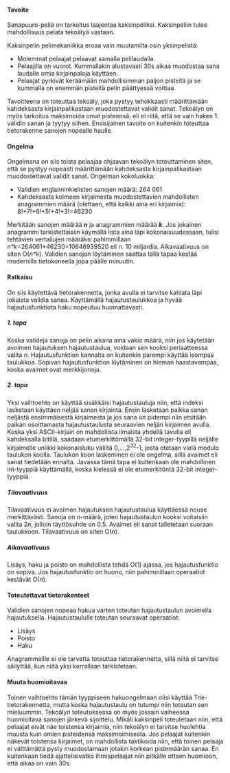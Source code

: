 <h4>Tavoite</h4>
<p>Sanapuuro-peliä on tarkoitus laajentaa kaksinpeliksi. Kaksinpeliin tulee mahdollisuus pelata tekoälyä vastaan.</p>
<p>Kaksinpelin pelimekaniikka eroaa vain muutamilta osin yksinpelistä:</p>
<ul>
<li>Molemmat pelaajat pelaavat samalla pelilaudalla.</li>
<li>Pelaajilla on vuorot. Kummallakin alustavasti 30s aikaa muodostaa sana laudalle omia kirjainpaloja käyttäen.</li>
<li>Pelaajat pyrkivät keräämään mahdollisimman paljon pisteitä ja se kummalla on enemmän pisteitä pelin päättyessä voittaa.</li>
</ul>
<p>Tavoitteena on toteuttaa tekoäly, joka pystyy tehokkaasti määrittämään kahdeksasta kirjainpalikastaan muodostettavat validit sanat. Tekoälyn on myös tarkoitus maksimoida omat pisteensä, eli ei riitä, että se vain hakee 1. validin sanan ja tyytyy siihen. Ensisijainen tavoite on kuitenkin toteuttaa tietorakenne sanojen nopealle haulle.</p>
<h4>Ongelma</h4>
<p>Ongelmana on siis toista pelaajaa ohjaavan tekoälyn toteuttaminen siten, että se pystyy nopeasti määrittämään kahdeksasta kirjainpalikastaan muodostettavat validit sanat. Ongelman kokoluokka:</p>
<ul>
<li>Validien englanninkielisten sanojen määrä: 264 061</li>
<li>Kahdeksasta kolmeen kirjaimesta muodostettavien mahdollisten anagrammien määrä (olettaen, että kaikki aina eri kirjaimia): 8!+7!+6!+5!+4!+3!=46230</li>
</ul>
<p>Merkitään sanojen määrää <b><i>n</i></b> ja anagrammien määrää <b><i>k</i></b>. Jos jokainen anagrammi tarkistettaisiin käymällä lista aina läpi kokonaisuudessaan, tulisi tehtävien vertailujen määräksi pahimmillaan <i>n*k</i>=264061*46230=10646939520 eli n. 10 miljardia.  Aikavaativuus on siten O(<i>n*k</i>). Validien sanojen löytäminen saattaa tällä tapaa kestää modernilla tietokoneella jopa päälle minuutin.</p>

<h4>Ratkaisu</h4>
<p>On siis käytettävä tietorakennetta, jonka avulla ei tarvitse kahlata läpi jokaista validia sanaa. Käyttämällä hajautustaulukkoa ja hyvää hajautusfunktiota haku nopeutuu huomattavasti.</p>
<h5>1. tapa</h5>
<p>Koska valideja sanoja on pelin aikana aina vakio määrä, niin jos käytetään avoimen hajautuksen hajautustaulua, voidaan sen kooksi periaatteessa valita <i>n</i>. Hajautusfunktion kannalta on kuitenkin parempi käyttää isompaa taulukkoa. Sopivan hajautusfunktion löytäminen on hieman haastavampaa, koska avaimet ovat merkkijonoja.</p>
<h5>2. tapa</h5>
<p>Yksi vaihtoehto on käyttää sisäkkäisi hajautustauluja niin, että indeksi lasketaan käyttäen neljää sanan kirjainta. Ensin lasketaan paikka sanan neljästä ensimmäisestä kirjaimesta ja jos sana on pidempi niin etsitään paikan osoittamasta hajautustaulusta seuraavien neljän kirjaimen avulla. Koska yksi ASCII-kirjain on mahdollista ilmaista yhdellä tavulla eli kahdeksalla bitillä, saadaan etumerkittömällä 32-bit integer-tyypillä neljälle kirjaimelle uniikki kokonaisluku väliltä 0,...,2<sup>32</sup>-1, josta otetaan vielä modulo taulukon koolla. Taulukon koon laskeminen ei ole ongelma, sillä avaimet eli sanat tiedetään ennalta. Javassa tämä tapa ei kuitenkaan ole mahdollinen int-tyyppiä käyttämällä, koska kielessä ei ole etumerkitöntä 32-bit integer-tyyppiä.</p>
<h5>Tilavaativuus</h5>
<p>Tilavaativuus ei avoimen hajautuksen hajautustaulua käyttäessä nouse merkittävästi. Sanoja on <i>n</i>-määrä, joten hajautustaulun kooksi voitaisiin valita 2<i>n</i>, jolloin täyttösuhde on 0.5. Avaimet eli sanat talletetaan suoraan taulukkoon. Tilavaativuus on siten O(<i>n</i>).</p>
<h5>Aikavaativuus</h5>
<p>Lisäys, haku ja poisto on mahdollista tehdä O(<i>1</i>) ajassa, jos hajautusfunktio on sopiva. Jos hajautusfunktio on huono, niin pahimmillaan operaatiot kestävät O(<i>n</i>).</p>
<h4>Toteutettavat tietorakenteet</h4>
<p>Validien sanojen nopeaa hakua varten toteutan hajautustaulun avoimella hajautuksella. Hajautustaululle toteutan seuraavat operaatiot:</p>
<ul>
<li>Lisäys</li>
<li>Poisto</li>
<li>Haku</li>
</ul>
<p>Anagrammeille ei ole tarvetta toteuttaa tietorakennetta, sillä niitä ei tarvitse säilyttää, kun niitä yksi kerrallaan tarkistetaan.</p>
<h4>Muuta huomioitavaa</h4>
<p>Toinen vaihtoehto tämän tyyppiseen hakuongelmaan olisi käyttää Trie-tietorakennetta, mutta koska hajautustaulu on tutumpi niin toteutan sen mieluummin. Tekoälyn toteutuksessa on myös jossain vaiheessa huomioitava sanojen järkevä sijoittelu. Mikäli kaksinpeli toteutetaan niin, että pelaajat eivät näe toistensa kirjaimia, niin tekoälyn ei tarvitse huolehtia muusta kuin omien pisteidensä maksimoimisesta. Jos pelaajat kuitenkin näkevät toistensa kirjaimet, on mahdollista taktikoida niin, että toinen pelaaja ei välttämättä pysty muodostamaan jotakin korkean pistemäärän sanaa. En kuitenkaan tiedä ajattelisivatko ihmispelaajat niin pitkälle ottaen huomioon, että aikaa on vain 30s.</p>
